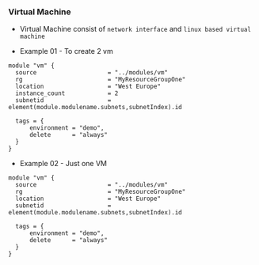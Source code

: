 ### Virtual Machine

- Virtual Machine consist of `network interface` and `linux based virtual machine`

- Example 01 - To create 2 vm

```hcl
module "vm" {
  source                    = "../modules/vm"
  rg                        = "MyResourceGroupOne"
  location                  = "West Europe"
  instance_count            = 2
  subnetid                  = element(module.modulename.subnets,subnetIndex).id
  
  tags = {
      environment = "demo",
      delete      = "always"
  }
}
```

- Example 02 - Just one VM

```hcl
module "vm" {
  source                    = "../modules/vm"
  rg                        = "MyResourceGroupOne"
  location                  = "West Europe"
  subnetid                  = element(module.modulename.subnets,subnetIndex).id
  
  tags = {
      environment = "demo",
      delete      = "always"
  }
}
```